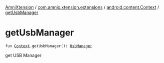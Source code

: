 [AmniXtension](../../index.md) / [com.amnix.xtension.extensions](../index.md) / [android.content.Context](index.md) / [getUsbManager](./get-usb-manager.md)

# getUsbManager

`fun `[`Context`](https://developer.android.com/reference/android/content/Context.html)`.getUsbManager(): `[`UsbManager`](https://developer.android.com/reference/android/hardware/usb/UsbManager.html)

get USB Manager

